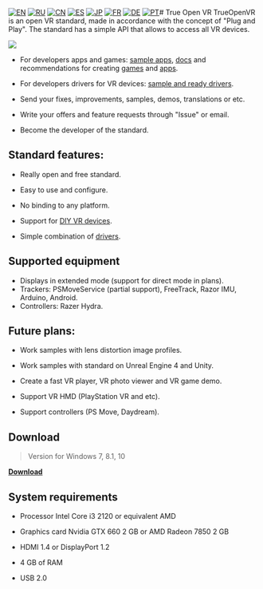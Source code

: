 [![EN](https://user-images.githubusercontent.com/9499881/33184537-7be87e86-d096-11e7-89bb-f3286f752bc6.png)](https://github.com/TrueOpenVR/TrueOpenVR-Core/blob/master/README.md) 
[![RU](https://user-images.githubusercontent.com/9499881/27683795-5b0fbac6-5cd8-11e7-929c-057833e01fb1.png)](https://github.com/TrueOpenVR/TrueOpenVR-Core/blob/master/README.RU.md) 
[![CN](https://user-images.githubusercontent.com/9499881/31012373-978ce414-a522-11e7-9936-387b1c530e2f.png)](https://github.com/TrueOpenVR/TrueOpenVR-Core/blob/master/README.CN.md) 
[![ES](https://user-images.githubusercontent.com/9499881/31012379-9d8f7764-a522-11e7-8bf4-739077369e8b.png)](https://github.com/TrueOpenVR/TrueOpenVR-Core/blob/master/README.ES.md) 
[![JP](https://user-images.githubusercontent.com/9499881/45507863-48e09f00-b7a4-11e8-9750-f5778e187ad6.png)](https://github.com/TrueOpenVR/TrueOpenVR-Core/blob/master/README.JP.md)
[![FR](https://user-images.githubusercontent.com/9499881/31012387-a7b4aaac-a522-11e7-8485-36ce58dc2d4a.png)](https://github.com/TrueOpenVR/TrueOpenVR-Core/blob/master/README.FR.md) 
[![DE](https://user-images.githubusercontent.com/9499881/31012392-ac051326-a522-11e7-9c8c-2186ddf553d0.png)](https://github.com/TrueOpenVR/TrueOpenVR-Core/blob/master/README.DE.md) 
[![PT](https://user-images.githubusercontent.com/9499881/31012384-a1d1b544-a522-11e7-8a13-3cb53450d55c.png)](https://github.com/TrueOpenVR/TrueOpenVR-Core/blob/master/README.PT.md)# True Open VR
TrueOpenVR is an open VR standard, made in accordance with the concept of "Plug and Play". The standard has a simple API that allows to access all VR devices.

![](https://user-images.githubusercontent.com/9499881/44172191-7aa30f00-a0ed-11e8-80a7-0e85ff71b33c.png)

- For developers apps and games: [sample apps](https://github.com/TrueOpenVR/TrueOpenVR-Samples), [docs](https://github.com/TrueOpenVR/TrueOpenVR-Core/tree/master/Docs) and recommendations for creating [games](https://github.com/TrueOpenVR/TrueOpenVR-Core/blob/master/Docs/EN/Recommendations/Games.md) and [apps](https://github.com/TrueOpenVR/TrueOpenVR-Core/blob/master/Docs/EN/Recommendations/Apps.md).

- For developers drivers for VR devices: [sample and ready drivers](https://github.com/TrueOpenVR/TrueOpenVR-Drivers).

- Send your fixes, improvements, samples, demos, translations or etc.

- Write your offers and feature requests through "Issue" or email.

- Become the developer of the standard.

## Standard features:
- Really open and free standard.

- Easy to use and configure.

- No binding to any platform.

- Support for [DIY VR devices](https://github.com/TrueOpenVR/TrueOpenVR-DIY).

- Simple combination of [drivers](https://github.com/TrueOpenVR/TrueOpenVR-Drivers).

## Supported equipment
- Displays in extended mode (support for direct mode in plans).
- Trackers: PSMoveService (partial support), FreeTrack, Razor IMU, Arduino, Android.
- Controllers: Razer Hydra.

## Future plans:
- Work samples with lens distortion image profiles.

- Work samples with standard on Unreal Engine 4 and Unity.

- Create a fast VR player, VR photo viewer and VR game demo.

- Support VR HMD (PlayStation VR and etc).

- Support controllers (PS Move, Daydream). 

## Download
>Version for Windows 7, 8.1, 10

**[Download](https://github.com/TrueOpenVR/TrueOpenVR-Core/releases)**

## System requirements
* Processor Intel Core i3 2120 or equivalent AMD

* Graphics card Nvidia GTX 660 2 GB or AMD Radeon 7850 2 GB

* HDMI 1.4 or DisplayPort 1.2

* 4 GB of RAM

* USB 2.0